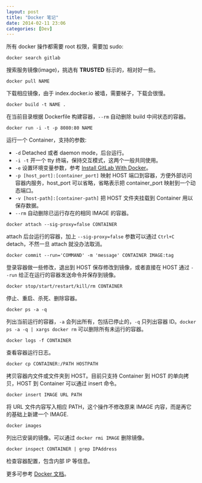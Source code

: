 ```yaml
---
layout: post
title: "Docker 笔记"
date: 2014-02-11 23:06
categories: [Dev]
---
```


所有 docker 操作都需要 root 权限，需要加 sudo:

```
docker search gitlab
```
搜索服务镜像(image)，挑选有 **TRUSTED** 标示的，相对好一些。

```
docker pull NAME
```
下载相应镜像，由于 index.docker.io 被墙，需要梯子，下载会很慢。

```
docker build -t NAME .
```
在当前目录根据 Dockerfile 构建容器，`--rm` 自动删除 build 中间状态的容器。

```
docker run -i -t -p 8080:80 NAME
```
运行一个 Container，支持的参数:

* `-d` Detached 或者 daemon mode，后台运行。
* `-i -t` 开一个 tty 终端，保持交互模式，这两个一般共同使用。
* `-e` 设置环境变量参数，参考 [Install GitLab With Docker][1]。
* `-p [host_port]:[container_port]` 映射 HOST 端口到容器，方便外部访问容器内服务，host_port 可以省略，省略表示把 container_port 映射到一个动态端口。
* `-v [host-path]:[container-path]` 把 HOST 文件夹挂载到 Container 用以保存数据。
* `--rm` 自动删除已运行存在的相同 IMAGE 的容器。

```
docker attach --sig-proxy=false CONTAINER
```
attach 后台运行的容器，加上 `--sig-proxy=false` 参数可以通过 `Ctrl+C` detach，不然一旦 attach 就没办法取消。

```
docker commit --run='COMMAND' -m 'message' CONTAINER IMAGE:tag
```
登录容器做一些修改，退出到 HOST 保存修改到镜像，或者直接在 HOST 通过 `--run` 给正在运行的容器发送命令并保存到镜像。

```
docker stop/start/restart/kill/rm CONTAINER
```
停止、重启、杀死、删除容器。

```
docker ps -a -q
```
列出当前运行的容器，`-a` 会列出所有，包括已停止的，`-q` 只列出容器 ID。`docker ps -a -q | xargs docker rm` 可以删除所有未运行的容器。

```
docker logs -f CONTAINER
```
查看容器运行日志。

```
docker cp CONTAINER:/PATH HOSTPATH
```
拷贝容器内文件或文件夹到 HOST。目前只支持 Container 到 HOST 的单向拷贝，HOST 到 Container 可以通过 insert 命令。

```
docker insert IMAGE URL PATH
```
将 URL 文件内容写入相应 PATH，这个操作不修改原来 IMAGE 内容，而是再它的基础上新建一个 IMAGE.

```
docker images
```
列出已安装的镜像。可以通过 `docker rmi IMAGE` 删除镜像。

```
docker inspect CONTAINER | grep IPAddress
```
检查容器配置，包含内部 IP 等信息。

更多可参考 [Docker 文档][2]。

[1]:http://fann.im/blog/2014/02/10/gitlab-with-docker/
[2]:http://docs.docker.io/en/latest/

